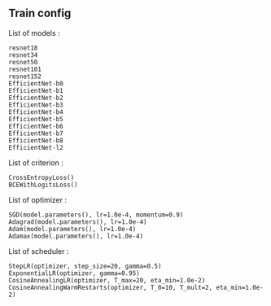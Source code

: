 ## Train config
List of models :

    resnet18
    resnet34
    resnet50
    resnet101
    resnet152
    EfficientNet-b0
    EfficientNet-b1
    EfficientNet-b2
    EfficientNet-b3
    EfficientNet-b4
    EfficientNet-b5
    EfficientNet-b6
    EfficientNet-b7
    EfficientNet-b8
    EfficientNet-l2

List of criterion :

    CrossEntropyLoss()
    BCEWithLogitsLoss()

List of optimizer :

    SGD(model.parameters(), lr=1.0e-4, momentum=0.9)
    Adagrad(model.parameters(), lr=1.0e-4)
    Adam(model.parameters(), lr=1.0e-4)
    Adamax(model.parameters(), lr=1.0e-4)

List of scheduler :

    StepLR(optimizer, step_size=20, gamma=0.5)
    ExponentialLR(optimizer, gamma=0.95)
    CosineAnnealingLR(optimizer, T_max=20, eta_min=1.0e-2)
    CosineAnnealingWarmRestarts(optimizer, T_0=10, T_mult=2, eta_min=1.0e-2)
